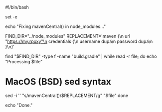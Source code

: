 #!/bin/bash

set -e

echo "Fixing mavenCentral() in node_modules..."

FIND_DIR="../node_modules"
REPLACEMENT='maven {\n    url "https://my.rpoxy"\n    credentials {\n        username dupa\n        password dupa\n    }\n}'

find "$FIND_DIR" -type f -name "build.gradle" | while read -r file; do
  echo "Processing $file"
  # MacOS (BSD) sed syntax
  sed -i '' "s/mavenCentral()/$REPLACEMENT/g" "$file"
done

echo "Done."
